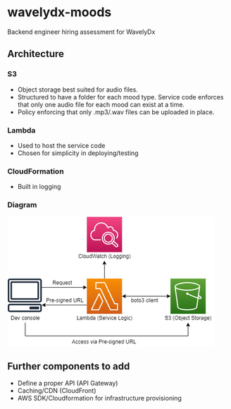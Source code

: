 # wavelydx-moods
Backend engineer hiring assessment for WavelyDx

## Architecture
### S3
- Object storage best suited for audio files.
- Structured to have a folder for each mood type. Service code enforces that only one audio file for each mood can exist at a time.
- Policy enforcing that only .mp3/.wav files can be uploaded in place.
### Lambda
- Used to host the service code
- Chosen for simplicity in deploying/testing
### CloudFormation
- Built in logging
### Diagram
![architecture diagram](http://github.com/ssoona/wavelydx-moods/blob/main/service_architecture.png?raw=true)

## Further components to add
- Define a proper API (API Gateway)
- Caching/CDN (CloudFront)
- AWS SDK/Cloudformation for infrastructure provisioning
